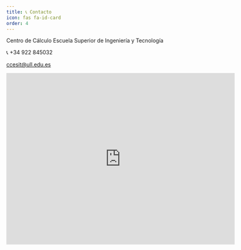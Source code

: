 ```yaml
---
title: 📞 Contacto
icon: fas fa-id-card
order: 4
---
```


Centro de Cálculo 
Escuela Superior de Ingeniería y Tecnología

📞 +34 922 845032

<i class="fas fa-envelope"></i>  ccesit@ull.edu.es



<iframe
  src="https://www.google.com/maps/embed?pb=!1m18!1m12!1m3!1dXXXXX!2dYYYYY!3dZZZZZ!2m3!1f0!2f0!3f0!3m2!1i1024!2i768!4f13.1!3m3!1m2!1s0x1234567890abcdef%3A0xabcdef1234567890!2sNombre%20del%20Lugar!5e0!3m2!1ses!2ses!4vXXXXXXXXXXXX!5m2!1ses!2ses"
  width="600"
  height="450"
  style="border:0;"
  allowfullscreen=""
  loading="lazy"
  referrerpolicy="no-referrer-when-downgrade">
</iframe>
